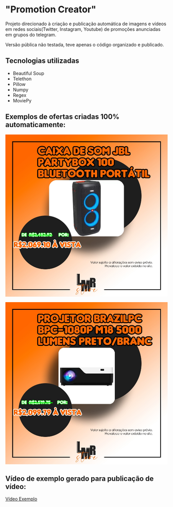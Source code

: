 # "Promotion Creator"
Projeto direcionado à criação e publicação automática de imagens e vídeos em redes sociais(Twitter, Instagram, Youtube) de promoções anunciadas em grupos do telegram.

Versão pública não testada, teve apenas o código organizado e publicado.

## Tecnologias utilizadas

- Beautiful Soup
- Telethon
- Pillow
- Numpy
- Regex
- MoviePy

## Exemplos de ofertas criadas 100% automaticamente:
![Promoção 01](resultados/37256.jpg)

![Promoção 02](resultados/36344.jpg)


## Vídeo de exemplo gerado para publicação de vídeo:
[Vídeo Exemplo](https://youtu.be/kAFzJmWIspE "Vídeo Exemplo")

